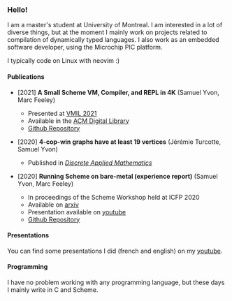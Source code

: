 ### Hello!

I am a master's student at University of Montreal. I am interested in a lot of diverse things,
but at the moment I mainly work on projects related to compilation of dynamically typed
languages. I also work as an embedded software developer, using the Microchip PIC platform.

I typically code on Linux with neovim :)

#### Publications

- [2021] **A Small Scheme VM, Compiler, and REPL in 4K** (Samuel Yvon, Marc Feeley)
    - Presented at [VMIL 2021](https://2021.splashcon.org/home/vmil-2021#event-overview)
    - Available in the [ACM Digital Library](https://dl.acm.org/doi/10.1145/3486606.3486783)
    - [Github Repository](https://github.com/udem-dlteam/ribbit)

- [2020] **4-cop-win graphs have at least 19 vertices** (Jérémie Turcotte, Samuel Yvon)
    - Published in [*Discrete Applied Mathematics*](https://www.sciencedirect.com/science/article/abs/pii/S0166218X21002018)

- [2020] **Running Scheme on bare-metal (experience report)** (Samuel Yvon, Marc Feeley)
    - In proceedings of the Scheme Workshop held at ICFP 2020
    - Available on [arxiv](https://arxiv.org/abs/2101.06759)
    - Presentation available on [youtube](https://www.youtube.com/watch?v=GWr4iQfc0uw)
    - [Github Repository](https://github.com/udem-dlteam/mimosa)

#### Presentations

You can find some presentations I did (french and english) on my [youtube](https://www.youtube.com/channel/UCt1puHbNV1PejKHqNd22zVw).

#### Programming 

I have no problem working with any programming language, but these days I mainly write in C and Scheme.
